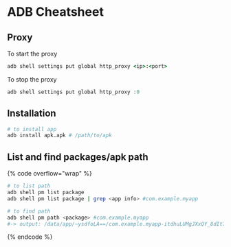 # ADB Cheatsheet

## Proxy

To start the proxy

```ruby
adb shell settings put global http_proxy <ip>:<port>
```

To stop the proxy

```csharp
adb shell settings put global http_proxy :0 
```

## Installation

```bash
# to install app
adb install apk.apk # /path/to/apk
```

## List and find packages/apk path

{% code overflow="wrap" %}
```bash
# to list path
adb shell pm list package
adb shell pm list package | grep <app info> #com.example.myapp

# to find path
adb shell pm path <package> #com.example.myapp
#-> output: /data/app/~ysdfoLA==/com.example.myapp-itdhuLUMgJXxQY_8dIt7RA=/
```
{% endcode %}
